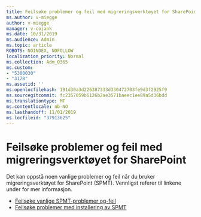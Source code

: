 ```yaml
---
title: Feilsøke problemer og feil med migreringsverktøyet for SharePoint
ms.author: v-miegge
author: v-miegge
manager: v-cojank
ms.date: 10/31/2019
ms.audience: Admin
ms.topic: article
ROBOTS: NOINDEX, NOFOLLOW
localization_priority: Normal
ms.collection: Adm_O365
ms.custom:
- "5300030"
- "3178"
ms.assetid: ''
ms.openlocfilehash: 191d30a3d226387333d330472703fe9d3f2925f9
ms.sourcegitcommit: fc2357059b6126b2ae3571baeec1ee89a5d36bdd
ms.translationtype: MT
ms.contentlocale: nb-NO
ms.lasthandoff: 11/01/2019
ms.locfileid: "37913625"
---
```

# <a name="troubleshooting-sharepoint-migration-tool-issues-and-errors"></a>Feilsøke problemer og feil med migreringsverktøyet for SharePoint

Det kan oppstå noen vanlige problemer og feil når du bruker migreringsverktøyet for SharePoint (SPMT). Vennligst referer til linkene under for mer informasjon.

* [Feilsøke vanlige SPMT-problemer og-feil](https://docs.microsoft.com/sharepointmigration/troubleshooting-common-spmt-issues)
* [Feilsøke problemer med installering av SPMT](https://docs.microsoft.com/sharepointmigration/spmt-install-issues)